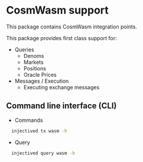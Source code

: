 # CosmWasm support

This package contains CosmWasm integration points.

This package provides first class support for:

- Queries
    - Denoms
    - Markets
    - Positions
    - Oracle Prices
- Messages / Execution
    - Executing exchange messages

## Command line interface (CLI)

- Commands

```sh
  injectived tx wasm -h
```

- Query

```sh
  injectived query wasm -h
```
